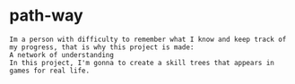 # path-way
    Im a person with difficulty to remember what I know and keep track of my progress, that is why this project is made:
    A network of understanding
    In this project, I'm gonna to create a skill trees that appears in games for real life.
